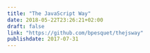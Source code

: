 ```yaml
---
title: "The JavaScript Way"
date: 2018-05-22T23:26:21+02:00
draft: false
link: "https://github.com/bpesquet/thejsway"
publishdate: 2017-07-31
---
```

